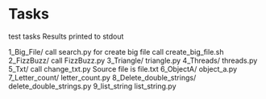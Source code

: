 # Tasks
test tasks
Results printed to stdout

1_Big_File/
  call search.py
  for create big file call 
  create_big_file.sh
2_FizzBuzz/
  call FizzBuzz.py
3_Triangle/
  triangle.py
4_Threads/
  threads.py
5_Txt/
  call change_txt.py
  Source file is file.txt
6_ObjectA/
  object_a.py
7_Letter_count/
  letter_count.py
8_Delete_double_strings/
  delete_double_strings.py
9_list_string
  list_string.py
  

